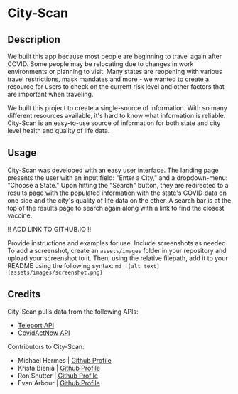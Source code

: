 # City-Scan

## Description

We built this app because most people are beginning to travel again after COVID. Some people may be relocating due to changes in work environments or planning to visit. Many states are reopening with various travel restrictions, mask mandates and more - we wanted to create a resource for users to check on the current risk level and other factors that are important when traveling.

We built this project to create a single-source of information. With so many different resources available, it's hard to know what information is reliable. City-Scan is an easy-to-use source of information for both state and city level health and quality of life data.

## Usage

City-Scan was developed with an easy user interface. The landing page presents the user with an input field: "Enter a City," and a dropdown-menu: "Choose a State." Upon hitting the "Search" button, they are redirected to a results page with the populated information with the state's COVID data on one side and the city's quality of life data on the other. A search bar is at the top of the results page to search again along with a link to find the closest vaccine.

!! ADD LINK TO GITHUB.IO !!

Provide instructions and examples for use. Include screenshots as needed.
To add a screenshot, create an `assets/images` folder in your repository and upload your screenshot to it. Then, using the relative filepath, add it to your README using the following syntax:
`md ![alt text](assets/images/screenshot.png) `

## Credits

City-Scan pulls data from the following APIs:

- [Teleport API](https://developers.teleport.org/)
- [CovidActNow API](https://covidactnow.org/data-api)

Contributors to City-Scan:

- Michael Hermes | [Github Profile](https://github.com/MichaelHermes)
- Krista Bienia | [Github Profile](https://github.com/kjnb-0)
- Ron Shutter | [Github Profile](https://github.com/Proton-8)
- Evan Arbour | [Github Profile](https://github.com/evanarbour)

